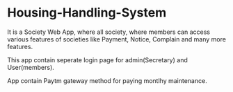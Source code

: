 # Housing-Handling-System
It is a Society Web App, where all society, where members can access various features of societies like Payment, Notice, Complain and many more features.

This app contain seperate login page for admin(Secretary) and User(members).

App contain Paytm gateway method for paying montlhy maintenance. 
